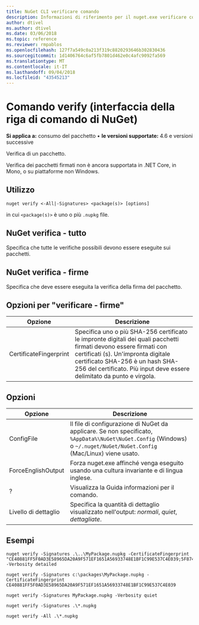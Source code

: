 ```yaml
---
title: NuGet CLI verificare comando
description: Informazioni di riferimento per il nuget.exe verificare comando
author: dtivel
ms.author: dtivel
ms.date: 03/06/2018
ms.topic: reference
ms.reviewer: rmpablos
ms.openlocfilehash: 127f7a549c0a213f319c8820293646b302830436
ms.sourcegitcommit: 1d1406764c6af5fb7801d462e0c4afc9092fa569
ms.translationtype: MT
ms.contentlocale: it-IT
ms.lasthandoff: 09/04/2018
ms.locfileid: "43545213"
---
```

# <a name="verify-command-nuget-cli"></a>Comando verify (interfaccia della riga di comando di NuGet)

**Si applica a:** consumo del pacchetto &bullet; **le versioni supportate:** 4.6 e versioni successive

Verifica di un pacchetto.

Verifica dei pacchetti firmati non è ancora supportata in .NET Core, in Mono, o su piattaforme non Windows.

## <a name="usage"></a>Utilizzo

```cli
nuget verify <-All|-Signatures> <package(s)> [options]
```

in cui `<package(s)>` è uno o più `.nupkg` file.

## <a name="nuget-verify--all"></a>NuGet verifica - tutto

Specifica che tutte le verifiche possibili devono essere eseguite sui pacchetti.

## <a name="nuget-verify--signatures"></a>NuGet verifica - firme

Specifica che deve essere eseguita la verifica della firma del pacchetto.

## <a name="options-for-verify--signatures"></a>Opzioni per "verificare - firme"

| Opzione | Descrizione |
| --- | --- |
| CertificateFingerprint | Specifica uno o più SHA-256 certificato le impronte digitali dei quali pacchetti firmati devono essere firmati con certificati (s). Un'impronta digitale certificato SHA-256 è un hash SHA-256 del certificato. Più input deve essere delimitato da punto e virgola. |

## <a name="options"></a>Opzioni

| Opzione | Descrizione |
| --- | --- |
| ConfigFile | Il file di configurazione di NuGet da applicare. Se non specificato, `%AppData%\NuGet\NuGet.Config` (Windows) o `~/.nuget/NuGet/NuGet.Config` (Mac/Linux) viene usato.|
| ForceEnglishOutput | Forza nuget.exe affinché venga eseguito usando una cultura invariante e di lingua inglese. |
| ? | Visualizza la Guida informazioni per il comando. |
| Livello di dettaglio | Specifica la quantità di dettaglio visualizzato nell'output: *normali*, *quiet*, *dettagliate*. |

## <a name="examples"></a>Esempi

```cli
nuget verify -Signatures .\..\MyPackage.nupkg -CertificateFingerprint "CE40881FF5F0AD3E58965DA20A9F571EF1651A56933748E1BF1C99E537C4E039;5F874AAF47BCB268A19357364E7FBB09D6BF9E8A93E1229909AC5CAC865802E2" -Verbosity detailed

nuget verify -Signatures c:\packages\MyPackage.nupkg -CertificateFingerprint CE40881FF5F0AD3E58965DA20A9F571EF1651A56933748E1BF1C99E537C4E039

nuget verify -Signatures MyPackage.nupkg -Verbosity quiet

nuget verify -Signatures .\*.nupkg

nuget verify -All .\*.nupkg

```